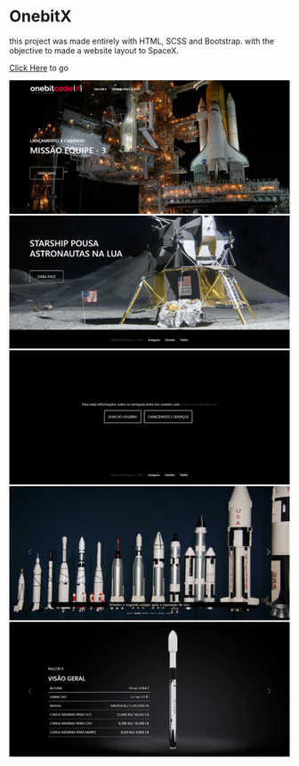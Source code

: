 # OnebitX

this project was made entirely with HTML, SCSS and Bootstrap. with the objective to made a website layout to SpaceX.

[Click Here](https://onebitx-edr.netlify.app) to go

![App Images](/assets/1.png) 
![App Images](/assets/2.png)
![App Images](/assets/3.png)
![App Images](/assets/4.png)
![App Images](/assets/5.png) 






